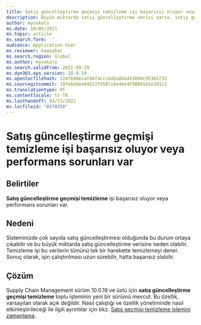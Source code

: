 ```yaml
---
title: Satış güncelleştirme geçmişi temizleme işi başarısız oluyor veya performans sorunları var
description: Büyük miktarda satış güncelleştirme verisi varsa, satış geçmişi temizleme toplu işi başarısız olabilir veya çok uzun sürebilir.
author: myvakalo
ms.date: 10/05/2021
ms.topic: article
ms.search.form: ''
audience: Application User
ms.reviewer: kamaybac
ms.search.region: Global
ms.author: myvakalo
ms.search.validFrom: 2021-09-29
ms.dyn365.ops.version: 10.0.19
ms.openlocfilehash: 124fb90ecafd4f4cccbd8a8bb443694c95365732
ms.sourcegitcommit: 197e6ddee84522fd587c6e4ee4f9089101e301c2
ms.translationtype: HT
ms.contentlocale: tr-TR
ms.lasthandoff: 04/13/2022
ms.locfileid: "8570358"
---
```

# <a name="sales-update-history-cleanup-job-fails-or-has-performance-issues"></a>Satış güncelleştirme geçmişi temizleme işi başarısız oluyor veya performans sorunları var

## <a name="symptoms"></a>Belirtiler

**Satış güncelleştirme geçmişi temizleme** işi başarısız oluyor veya performans sorunları var.  

## <a name="cause"></a>Nedeni

Sisteminizde çok sayıda satış güncelleştirmesi olduğunda bu durum ortaya çıkabilir ve bu büyük miktarda satış güncelleştirme verisine neden olabilir. Temizleme işi bu verilerin tümünü tek bir harekette temizlemeyi dener. Sonuç olarak, işin çalıştırılması uzun sürebilir, hatta başarısız olabilir.

## <a name="resolution"></a>Çözüm

Supply Chain Management sürüm 10.0.19 ve üstü için **satış güncelleştirme geçmişi temizleme** toplu işleminin yeni bir sürümü mevcut. Bu özellik, varsayılan olarak açık değildir. Nasıl çalıştığı ve özellik yönetiminde nasıl etkinleştirileceği ile ilgili ayrıntılar için bkz. [Satış geçmişi temizleme işlemini zamanlama](../../sales-marketing/sales-update-history-cleanup-performance-improvements.md).

